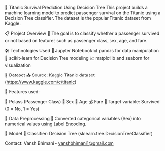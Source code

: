 🚢 Titanic Survival Prediction Using Decision Tree
This project builds a machine learning model to predict passenger survival on the Titanic using a Decision Tree classifier. The dataset is the popular Titanic dataset from Kaggle.

📋 Project Overview
🎯 The goal is to classify whether a passenger survived or not based on features such as passenger class, sex, age, and fare.

🛠️ Technologies Used
📓 Jupyter Notebook
📊 pandas for data manipulation
🤖 scikit-learn for Decision Tree modeling
📈 matplotlib and seaborn for visualization

📂 Dataset
📥 Source: Kaggle Titanic dataset (https://www.kaggle.com/c/titanic)

🔑 Features used:

🎫 Pclass (Passenger Class)
🚻 Sex
🎂 Age
💰 Fare
🎯 Target variable: Survived (0 = No, 1 = Yes)

🧹 Data Preprocessing
🔢 Converted categorical variables (Sex) into numerical values using Label Encoding.

🤖 Model
🌳 Classifier: Decision Tree (sklearn.tree.DecisionTreeClassifier)

Contact:
Vansh Bhimani - vanshbhimani1@gmail.com
